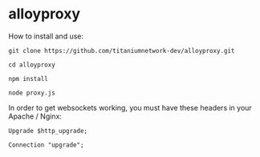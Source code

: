 # alloyproxy

How to install and use:

`git clone https://github.com/titaniumnetwork-dev/alloyproxy.git`

`cd alloyproxy`

`npm install`

`node proxy.js`

In order to get websockets working, you must have these headers in your Apache / Nginx:

`Upgrade $http_upgrade;`

`Connection "upgrade";`
